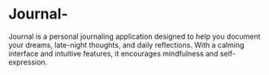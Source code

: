 # Journal-
Journal is a personal journaling application designed to help you document your dreams, late-night thoughts, and daily reflections. With a calming interface and intuitive features, it encourages mindfulness and self-expression.
